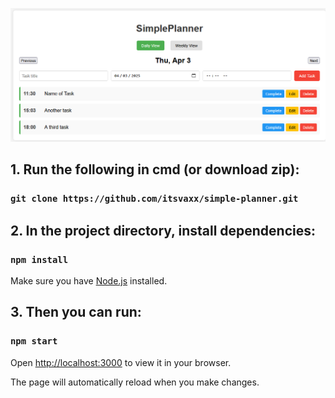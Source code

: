 ![Demo Screenshot](./simpleplannerss.png)

## 1. Run the following in cmd (or download zip):
### `git clone https://github.com/itsvaxx/simple-planner.git`

## 2. In the project directory, install dependencies:
### `npm install`
Make sure you have [Node.js](https://nodejs.org/) installed.

## 3. Then you can run:
### `npm start`

Open [http://localhost:3000](http://localhost:3000) to view it in your browser.

The page will automatically reload when you make changes.
